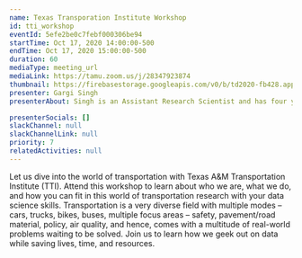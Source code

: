 ```yaml
---
name: Texas Transporation Institute Workshop
id: tti_workshop
eventId: 5efe2be0c7febf000306be94
startTime: Oct 17, 2020 14:00:00-500
endTime: Oct 17, 2020 15:00:00-500
duration: 60
mediaType: meeting_url
mediaLink: https://tamu.zoom.us/j/28347923874
thumbnail: https://firebasestorage.googleapis.com/v0/b/td2020-fb428.appspot.com/o/Frame%202.png?alt=media&token=8a544068-8813-4e9a-a4e5-aa3be761060d
presenter: Gargi Singh
presenterAbout: Singh is an Assistant Research Scientist and has four years of experience in data analytics and transportation planning. Gargi’s role heavily involves the use of big data skills and spatial analysis to analyze and visualize travel behavior using GPS passive data and travel survey data. Her interests primarily lie in the application of passive data in the field of transportation. Her skills pertaining to data analytics, cloud computing, and spatial analysis have assisted her in this path. She has experience working in SQL, R, SparkSQL, Scala, PostGIS, Python, and AWS. Additionally, she is well versed in software pertaining to planning (ArcMap, ArcGIS Pro, QGIS, and AutoCAD) and design (InDesign, Illustrator, SketchUp).

presenterSocials: []
slackChannel: null
slackChannelLink: null
priority: 7
relatedActivities: null
---
```


Let us dive into the world of transportation with Texas A&M Transportation Institute (TTI). Attend this workshop to learn about who we are, what we do, and how you can fit in this world of transportation research with your data science skills. Transportation is a very diverse field with multiple modes – cars, trucks, bikes, buses, multiple focus areas – safety, pavement/road material, policy, air quality, and hence, comes with a multitude of real-world problems waiting to be solved. Join us to learn how we geek out on data while saving lives, time, and resources.
